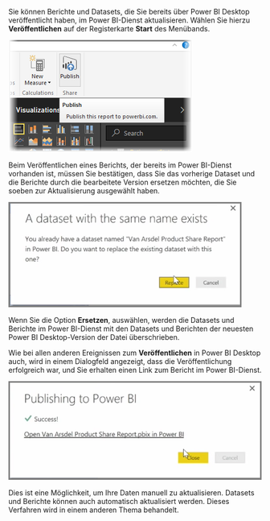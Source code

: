 Sie können Berichte und Datasets, die Sie bereits über Power BI Desktop veröffentlicht haben, im Power BI-Dienst aktualisieren. Wählen Sie hierzu **Veröffentlichen** auf der Registerkarte **Start** des Menübands.

![](media/4-5-manually-republish-reports/4-5_0.png)

Beim Veröffentlichen eines Berichts, der bereits im Power BI-Dienst vorhanden ist, müssen Sie bestätigen, dass Sie das vorherige Dataset und die Berichte durch die bearbeitete Version ersetzen möchten, die Sie soeben zur Aktualisierung ausgewählt haben.

![](media/4-5-manually-republish-reports/4-5_1.png)

Wenn Sie die Option **Ersetzen**, auswählen, werden die Datasets und Berichte im Power BI-Dienst mit den Datasets und Berichten der neuesten Power BI Desktop-Version der Datei überschrieben.

Wie bei allen anderen Ereignissen zum **Veröffentlichen** in Power BI Desktop auch, wird in einem Dialogfeld angezeigt, dass die Veröffentlichung erfolgreich war, und Sie erhalten einen Link zum Bericht im Power BI-Dienst.

![](media/4-5-manually-republish-reports/4-5_2.png)

Dies ist eine Möglichkeit, um Ihre Daten manuell zu aktualisieren. Datasets und Berichte können auch automatisch aktualisiert werden. Dieses Verfahren wird in einem anderen Thema behandelt.

